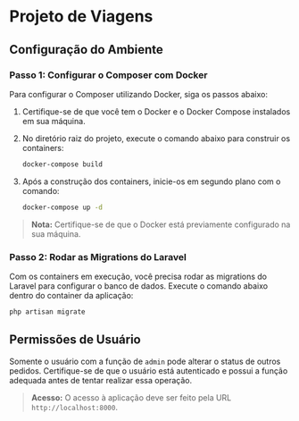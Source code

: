 # Projeto de Viagens

## Configuração do Ambiente

### Passo 1: Configurar o Composer com Docker

Para configurar o Composer utilizando Docker, siga os passos abaixo:

1. Certifique-se de que você tem o Docker e o Docker Compose instalados em sua máquina.
2. No diretório raiz do projeto, execute o comando abaixo para construir os containers:

    ```sh
    docker-compose build
    ```

3. Após a construção dos containers, inicie-os em segundo plano com o comando:

    ```sh
    docker-compose up -d
    ```

> **Nota:** Certifique-se de que o Docker está previamente configurado na sua máquina.

### Passo 2: Rodar as Migrations do Laravel

Com os containers em execução, você precisa rodar as migrations do Laravel para configurar o banco de dados. Execute o comando abaixo dentro do container da aplicação:

```sh
php artisan migrate
```

## Permissões de Usuário

Somente o usuário com a função de `admin` pode alterar o status de outros pedidos. Certifique-se de que o usuário está autenticado e possui a função adequada antes de tentar realizar essa operação.

> **Acesso:** O acesso à aplicação deve ser feito pela URL `http://localhost:8000`.